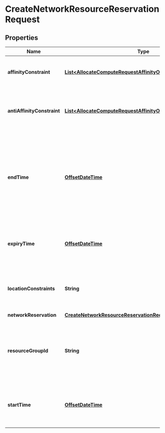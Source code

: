 
# CreateNetworkResourceReservationRequest

## Properties
Name | Type | Description | Notes
------------ | ------------- | ------------- | -------------
**affinityConstraint** | [**List&lt;AllocateComputeRequestAffinityOrAntiAffinityConstraints&gt;**](AllocateComputeRequestAffinityOrAntiAffinityConstraints.md) | Element with anti-affinity information of the virtual network resources to reserve. | 
**antiAffinityConstraint** | [**List&lt;AllocateComputeRequestAffinityOrAntiAffinityConstraints&gt;**](AllocateComputeRequestAffinityOrAntiAffinityConstraints.md) | If present, it defines location constraints for the resource(s) is (are) requested to be reserved, e.g. in what particular Resource Zone. | 
**endTime** | [**OffsetDateTime**](OffsetDateTime.md) | Indication when the reservation ends (when the issuer of the request expects that the resources will no longer be needed) and used by the VIM to schedule the reservation. If not present, resources are reserved for unlimited usage time. | 
**expiryTime** | [**OffsetDateTime**](OffsetDateTime.md) | Indication when the VIM can release the reservation in case no allocation request against this reservation was made. | 
**locationConstraints** | **String** | If present, it defines location constraints for the resource(s) is (are) requested to be reserved, e.g. in what particular Resource Zone. | 
**networkReservation** | [**CreateNetworkResourceReservationRequestNetworkReservation**](CreateNetworkResourceReservationRequestNetworkReservation.md) |  | 
**resourceGroupId** | **String** | Unique identifier of the \&quot;infrastructure resource group\&quot;, logical grouping of virtual resources assigned to a tenant within an Infrastructure Domain. | 
**startTime** | [**OffsetDateTime**](OffsetDateTime.md) | Indication when the consumption of the resources starts. If the value is 0, resources are reserved for immediate use. | 



